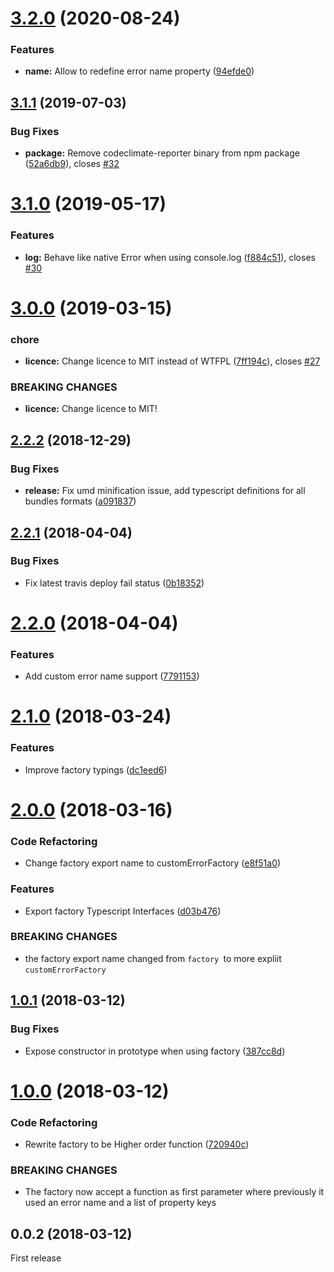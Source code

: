 # [3.2.0](https://github.com/adriengibrat/ts-custom-error/compare/v3.1.1...v3.2.0) (2020-08-24)


### Features

* **name:** Allow to redefine error name property ([94efde0](https://github.com/adriengibrat/ts-custom-error/commit/94efde0a70b62eea191bc9ff204b43101f367da8))

## [3.1.1](https://github.com/adriengibrat/ts-custom-error/compare/v3.1.0...v3.1.1) (2019-07-03)


### Bug Fixes

* **package:** Remove codeclimate-reporter binary from npm package ([52a6db9](https://github.com/adriengibrat/ts-custom-error/commit/52a6db9)), closes [#32](https://github.com/adriengibrat/ts-custom-error/issues/32)

# [3.1.0](https://github.com/adriengibrat/ts-custom-error/compare/v3.0.0...v3.1.0) (2019-05-17)


### Features

* **log:** Behave like native Error when using console.log ([f884c51](https://github.com/adriengibrat/ts-custom-error/commit/f884c51)), closes [#30](https://github.com/adriengibrat/ts-custom-error/issues/30)

# [3.0.0](https://github.com/adriengibrat/ts-custom-error/compare/v2.2.2...v3.0.0) (2019-03-15)


### chore

* **licence:** Change licence to MIT instead of WTFPL ([7ff194c](https://github.com/adriengibrat/ts-custom-error/commit/7ff194c)), closes [#27](https://github.com/adriengibrat/ts-custom-error/issues/27)


### BREAKING CHANGES

* **licence:** Change licence to MIT!

## [2.2.2](https://github.com/adriengibrat/ts-custom-error/compare/v2.2.1...v2.2.2) (2018-12-29)


### Bug Fixes

* **release:** Fix umd minification issue, add typescript definitions for all bundles formats ([a091837](https://github.com/adriengibrat/ts-custom-error/commit/a091837))

<a name="2.2.1"></a>
## [2.2.1](https://github.com/adriengibrat/ts-custom-error/compare/v2.2.0...v2.2.1) (2018-04-04)


### Bug Fixes

* Fix latest travis deploy fail status ([0b18352](https://github.com/adriengibrat/ts-custom-error/commit/0b18352))

<a name="2.2.0"></a>
# [2.2.0](https://github.com/adriengibrat/ts-custom-error/compare/v2.1.0...v2.2.0) (2018-04-04)


### Features

* Add custom error name support ([7791153](https://github.com/adriengibrat/ts-custom-error/commit/7791153))

<a name="2.1.0"></a>
# [2.1.0](https://github.com/adriengibrat/ts-custom-error/compare/v2.0.0...v2.1.0) (2018-03-24)


### Features

* Improve factory typings ([dc1eed6](https://github.com/adriengibrat/ts-custom-error/commit/dc1eed6))



<a name="2.0.0"></a>
# [2.0.0](https://github.com/adriengibrat/ts-custom-error/compare/v1.0.1...v2.0.0) (2018-03-16)


### Code Refactoring

* Change factory export name to customErrorFactory ([e8f51a0](https://github.com/adriengibrat/ts-custom-error/commit/e8f51a0))


### Features

* Export factory Typescript Interfaces ([d03b476](https://github.com/adriengibrat/ts-custom-error/commit/d03b476))


### BREAKING CHANGES

* the factory export name changed from `factory `to more expliit `customErrorFactory`



<a name="1.0.1"></a>
## [1.0.1](https://github.com/adriengibrat/ts-custom-error/compare/v1.0.0...v1.0.1) (2018-03-12)


### Bug Fixes

* Expose constructor in prototype when using factory ([387cc8d](https://github.com/adriengibrat/ts-custom-error/commit/387cc8d))



<a name="1.0.0"></a>
# [1.0.0](https://github.com/adriengibrat/ts-custom-error/compare/v0.0.2...v1.0.0) (2018-03-12)


### Code Refactoring

* Rewrite factory to be Higher order function ([720940c](https://github.com/adriengibrat/ts-custom-error/commit/720940c))

### BREAKING CHANGES

* The factory now accept a function as first parameter where previously it used an error name and a list of property keys



<a name="0.0.2"></a>
## 0.0.2 (2018-03-12)

First release
